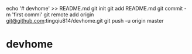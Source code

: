 echo '# devhome' >> README.md
git init 
git add README.md 
git commit -m 'first commi'
git remote add origin git@github.com:tingqiu814/devhome.git
git push -u origin master

# devhome
